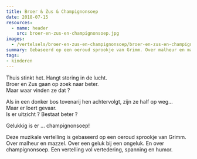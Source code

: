 ```yaml
---
title: Broer & Zus & Champignonsoep
date: 2018-07-15
resources:
  - name: header
    src: broer-en-zus-en-champignonsoep.jpg
images:
  - /vertelsels/broer-en-zus-en-champignonsoep/broer-en-zus-en-champignonsoep.jpg
summary: Gebaseerd op een oeroud sprookje van Grimm. Over malheur en mazzel. Geluk bij een ongeluk.
tags:
- kinderen
---
```


Thuis stinkt het. Hangt storing in de lucht.  
Broer en Zus gaan op zoek naar beter.  
Maar waar vinden ze dat ?  

Als in een donker bos tovenarij hen achtervolgt, zijn ze half op weg…  
Maar er loert gevaar.  
Is er uitzicht ? Bestaat beter ?  

Gelukkig is er … champignonsoep!

Deze muzikale vertelling is gebaseerd op een oeroud sprookje van Grimm. Over malheur en mazzel. Over een geluk bij een ongeluk. En over champignonsoep. Een vertelling vol vertedering, spanning en humor. 
